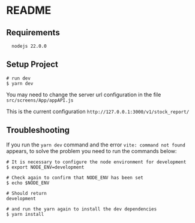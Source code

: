 # README

## Requirements

```shell
  nodejs 22.0.0
```

## Setup Project

```shell
# run dev
$ yarn dev
```

You may need to change the server url configuration in the file `src/screens/App/appAPI.js`

This is the current configuration `http://127.0.0.1:3000/v1/stock_report/`

## Troubleshooting

If you run the `yarn dev` command and the error `vite: command not found` appears, to solve the problem you need to run the commands below:

```shell
# It is necessary to configure the node environment for development
$ export NODE_ENV=development

# Check again to confirm that NODE_ENV has been set
$ echo $NODE_ENV

# Should return
development

# and run the yarn again to install the dev dependencies
$ yarn install
```